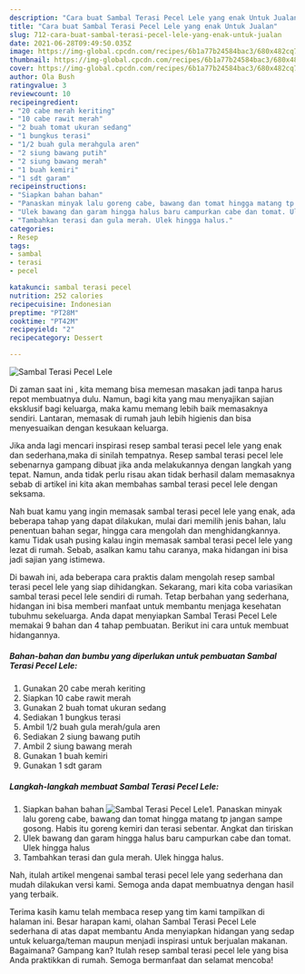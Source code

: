 ```yaml
---
description: "Cara buat Sambal Terasi Pecel Lele yang enak Untuk Jualan"
title: "Cara buat Sambal Terasi Pecel Lele yang enak Untuk Jualan"
slug: 712-cara-buat-sambal-terasi-pecel-lele-yang-enak-untuk-jualan
date: 2021-06-28T09:49:50.035Z
image: https://img-global.cpcdn.com/recipes/6b1a77b24584bac3/680x482cq70/sambal-terasi-pecel-lele-foto-resep-utama.jpg
thumbnail: https://img-global.cpcdn.com/recipes/6b1a77b24584bac3/680x482cq70/sambal-terasi-pecel-lele-foto-resep-utama.jpg
cover: https://img-global.cpcdn.com/recipes/6b1a77b24584bac3/680x482cq70/sambal-terasi-pecel-lele-foto-resep-utama.jpg
author: Ola Bush
ratingvalue: 3
reviewcount: 10
recipeingredient:
- "20 cabe merah keriting"
- "10 cabe rawit merah"
- "2 buah tomat ukuran sedang"
- "1 bungkus terasi"
- "1/2 buah gula merahgula aren"
- "2 siung bawang putih"
- "2 siung bawang merah"
- "1 buah kemiri"
- "1 sdt garam"
recipeinstructions:
- "Siapkan bahan bahan"
- "Panaskan minyak lalu goreng cabe, bawang dan tomat hingga matang tp jangan sampe gosong. Habis itu goreng kemiri dan terasi sebentar. Angkat dan tiriskan"
- "Ulek bawang dan garam hingga halus baru campurkan cabe dan tomat. Ulek hingga halus"
- "Tambahkan terasi dan gula merah. Ulek hingga halus."
categories:
- Resep
tags:
- sambal
- terasi
- pecel

katakunci: sambal terasi pecel 
nutrition: 252 calories
recipecuisine: Indonesian
preptime: "PT28M"
cooktime: "PT42M"
recipeyield: "2"
recipecategory: Dessert

---
```



![Sambal Terasi Pecel Lele](https://img-global.cpcdn.com/recipes/6b1a77b24584bac3/680x482cq70/sambal-terasi-pecel-lele-foto-resep-utama.jpg)

Di zaman  saat ini , kita memang bisa memesan masakan jadi tanpa harus repot membuatnya dulu. Namun, bagi kita yang mau menyajikan sajian eksklusif bagi keluarga, maka kamu memang lebih baik memasaknya sendiri. Lantaran, memasak di rumah jauh lebih higienis dan bisa menyesuaikan dengan kesukaan keluarga.

Jika anda lagi mencari inspirasi resep sambal terasi pecel lele yang enak dan sederhana,maka di sinilah tempatnya. Resep sambal terasi pecel lele  sebenarnya gampang dibuat jika anda melakukannya dengan langkah yang tepat. Namun, anda tidak perlu risau akan tidak berhasil dalam memasaknya 
sebab di artikel ini kita akan membahas sambal terasi pecel lele dengan seksama.  



Nah buat kamu yang ingin memasak sambal terasi pecel lele yang enak, ada beberapa tahap yang dapat dilakukan, mulai dari memilih jenis bahan, lalu penentuan bahan segar, hingga cara mengolah dan menghidangkannya. kamu Tidak usah pusing kalau ingin memasak sambal terasi pecel lele yang lezat di rumah. Sebab, asalkan kamu  tahu caranya, maka hidangan ini bisa jadi sajian yang istimewa.

Di bawah ini, ada beberapa cara praktis  dalam mengolah resep sambal terasi pecel lele yang siap dihidangkan. Sekarang, mari kita coba variasikan sambal terasi pecel lele sendiri di rumah. Tetap berbahan yang sederhana, hidangan ini bisa memberi manfaat untuk membantu menjaga kesehatan tubuhmu sekeluarga. Anda dapat menyiapkan Sambal Terasi Pecel Lele memakai 9 bahan dan 4 tahap pembuatan. Berikut ini cara untuk membuat hidangannya.

<!--inarticleads1-->

##### Bahan-bahan dan bumbu yang diperlukan untuk pembuatan Sambal Terasi Pecel Lele:

1. Gunakan 20 cabe merah keriting
1. Siapkan 10 cabe rawit merah
1. Gunakan 2 buah tomat ukuran sedang
1. Sediakan 1 bungkus terasi
1. Ambil 1/2 buah gula merah/gula aren
1. Sediakan 2 siung bawang putih
1. Ambil 2 siung bawang merah
1. Gunakan 1 buah kemiri
1. Gunakan 1 sdt garam




<!--inarticleads2-->

##### Langkah-langkah membuat Sambal Terasi Pecel Lele:

1. Siapkan bahan bahan
<img src="https://img-global.cpcdn.com/steps/464c45b76133cf33/160x128cq70/sambal-terasi-pecel-lele-langkah-memasak-1-foto.jpg" alt="Sambal Terasi Pecel Lele">1. Panaskan minyak lalu goreng cabe, bawang dan tomat hingga matang tp jangan sampe gosong. Habis itu goreng kemiri dan terasi sebentar. Angkat dan tiriskan
1. Ulek bawang dan garam hingga halus baru campurkan cabe dan tomat. Ulek hingga halus
1. Tambahkan terasi dan gula merah. Ulek hingga halus.




Nah, itulah artikel mengenai  sambal terasi pecel lele  yang sederhana dan mudah dilakukan versi kami. Semoga anda dapat membuatnya dengan hasil yang terbaik. 

Terima kasih kamu telah membaca resep yang tim kami tampilkan di halaman ini. Besar harapan kami, olahan  Sambal Terasi Pecel Lele sederhana di atas dapat membantu Anda menyiapkan hidangan yang sedap untuk keluarga/teman maupun menjadi inspirasi untuk berjualan makanan. Bagaimana? Gampang kan? Itulah resep sambal terasi pecel lele yang bisa Anda praktikkan di rumah. Semoga bermanfaat dan selamat mencoba!

